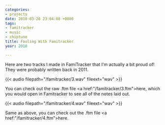 ```yaml
---
categories:
- projects
date: 2018-03-28 23:04:08 +0000
tags:
- famitracker
- music
- chiptune
title: Fooling With Famitracker
year: 2018

---
```

Here are two tracks I made in FamiTracker that I'm actually a bit proud of! They were probably written back in 2011.

{{< audio filepath="/famitracker/3.wav" fileext="wav" >}}

You can check out the raw .ftm file <a href:"/famitracker/3.ftm">here</a>, which you would open in Famitracker to see all of the notes laid out.

{{< audio filepath="/famitracker/4.wav" fileext="wav" >}}

Same as above, you can check out the .ftm file <a href:"/famitracker/4.ftm">here</a>.